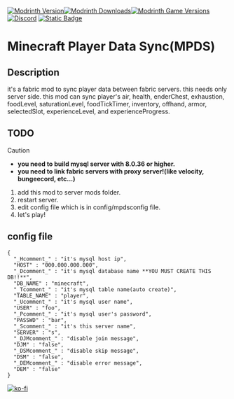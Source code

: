 [![Modrinth Version](https://img.shields.io/modrinth/v/yJXF9ZSx?logo=modrinth&color=1bd768)![Modrinth Downloads](https://img.shields.io/modrinth/dt/yJXF9ZSx?logo=modrinth&color=1bd768)![Modrinth Game Versions](https://img.shields.io/modrinth/game-versions/yJXF9ZSx?logo=modrinth&color=1bd768)](https://modrinth.com/mod/mpds)
[![Discord](https://img.shields.io/discord/1241236305741090836?logo=discord&color=5765f2)](https://discord.gg/352Cdy8MjV)
[![Static Badge](https://img.shields.io/badge/litlink-Nekozuki0509-9594f9)](https://lit.link/nekozuki0509)

# Minecraft Player Data Sync(MPDS)
## Description
it's a fabric mod to sync player data between fabric servers. this needs only server side. this mod can sync player's air, health, enderChest, exhaustion, foodLevel, saturationLevel, foodTickTimer, inventory, offhand, armor, selectedSlot, experienceLevel, and experienceProgress. 
## TODO
> [!CAUTION]
> - **you need to build mysql server with 8.0.36 or higher.**
> - **you need to link fabric servers with proxy server!(like velocity, bungeecord, etc...)**
1. add this mod to server mods folder.
1. restart server.
1. edit config file which is in config/mpdsconfig file.
1. let's play!
## config file
```
{
  "_Hcomment_" : "it's mysql host ip",
  "HOST" : "000.000.000.000",
  "_Dcomment_" : "it's mysql database name **YOU MUST CREATE THIS DB!!**",
  "DB_NAME" : "minecraft",
  "_Tcomment_" : "it's mysql table name(auto create)",
  "TABLE_NAME" : "player",
  "_Ucomment_" : "it's mysql user name",
  "USER" : "foo",
  "_Pcomment_" : "it's mysql user's password",
  "PASSWD" : "bar",
  "_Scomment_" : "it's this server name",
  "SERVER" : "s",
  "_DJMcomment_" : "disable join message",
  "DJM" : "false",
  "_DSMcomment_" : "disable skip message",
  "DSM" : "false",
  "_DEMcomment_" : "disable error message",
  "DEM" : "false"
}
```

[![ko-fi](https://ko-fi.com/img/githubbutton_sm.svg)](https://ko-fi.com/U7U213BUNP)
